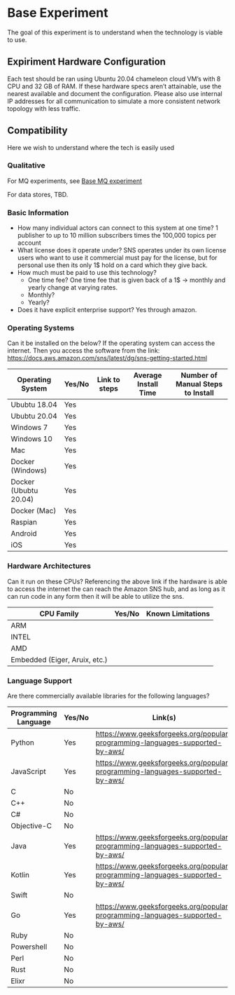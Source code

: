 # Base Experiment
The goal of this experiment is to understand when the technology is viable to use. 

## Expiriment Hardware Configuration
Each test should be ran using Ubuntu 20.04 chameleon cloud VM’s with 8 CPU and 32 GB of RAM. If these hardware specs aren’t attainable, use the nearest available and document the configuration. Please also use internal IP addresses for all communication to simulate a more consistent network topology with less traffic. 

## Compatibility 
Here we wish to understand where the tech is easily used

### Qualitative 

For MQ experiments, see [Base MQ experiment](./Base-MQ.md)

For data stores, TBD.

### Basic Information
- How many individual actors can connect to this system at one time? 1 publisher to up to 10 million subscribers times the 100,000 topics per account
- What license does it operate under? SNS operates under its own license users who want to use it commercial must pay for the license, but for personal use then its only 1$ hold on a card which they give back. 
- How much must be paid to use this technology? 
    - One time fee? One time fee that is given back of a 1$ -> monthly and yearly change at varying rates. 
    - Monthly?
    - Yearly?
- Does it have explicit enterprise support? Yes through amazon. 

### Operating Systems
Can it be installed on the below?
If the operating system can access the internet. Then you access the software from the link: https://docs.aws.amazon.com/sns/latest/dg/sns-getting-started.html

|Operating System|Yes/No|Link to steps|Average Install Time| Number of Manual Steps to Install|
|---|---|---|---|---|
Ububtu 18.04|Yes|||
Ububtu 20.04|Yes|||
Windows 7|Yes|||
Windows 10|Yes|||
Mac|Yes|||
Docker (Windows)|Yes|||
Docker (Ububtu 20.04)|Yes|||
Docker (Mac)|Yes|||
Raspian|Yes|||
Android|Yes|||
iOS|Yes|||

### Hardware Architectures 
Can it run on these CPUs?
Referencing the above link if the hardware is able to access the internet the can reach the Amazon SNS hub, and as long as it can run code in any form then it will be able to utilize the sns. 

|CPU Family|Yes/No|Known Limitations|
|---|---|---|
ARM||
INTEL||
AMD||
Embedded (Eiger, Aruix, etc.)||


### Language Support 
Are there commercially available libraries for the following languages?

|Programming Language|Yes/No|Link(s)|
|---|---|---|
Python|Yes |https://www.geeksforgeeks.org/popular-programming-languages-supported-by-aws/ 
JavaScript|Yes| https://www.geeksforgeeks.org/popular-programming-languages-supported-by-aws/ 
C|No|
C++|No|
C#|No|
Objective-C|No|
Java|Yes|https://www.geeksforgeeks.org/popular-programming-languages-supported-by-aws/ 
Kotlin|Yes| https://www.geeksforgeeks.org/popular-programming-languages-supported-by-aws/ 
Swift|No|
Go|Yes| https://www.geeksforgeeks.org/popular-programming-languages-supported-by-aws/ 
Ruby|No|
Powershell|No|
Perl|No|
Rust|No|
Elixr|No|
